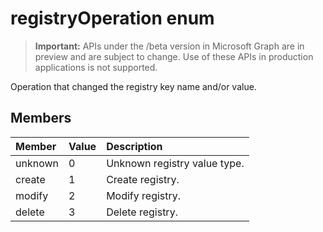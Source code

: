 # registryOperation enum

> **Important:** APIs under the /beta version in Microsoft Graph are in preview and are subject to change. Use of these APIs in production applications is not supported.

Operation that changed the registry key name and/or value.

## Members

|Member|Value|Description|
|:---|:---|:---|
|unknown|0|Unknown registry value type.|
|create|1|Create registry.|
|modify|2|Modify registry.|
|delete|3|Delete registry.|